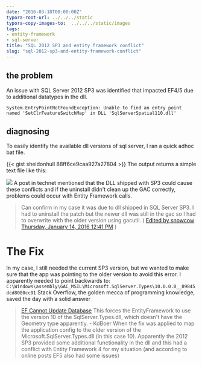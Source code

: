 ```yaml
---
date: "2016-03-18T00:00:00Z"
typora-root-url: ../../../static
typora-copy-images-to:  ../../../static/images
tags:
- entity-framework
- sql-server
title: "SQL 2012 SP3 and entity framework conflict"
slug: "sql-2012-sp3-and-entity-framework-conflict"
---
```


## the problem

An issue with SQL Server 2012 SP3 was identified that impacted EF4/5 due to additional datatypes in the dll.

    System.EntryPointNotFoundException: Unable to find an entry point named 'SetClrFeatureSwitchMap' in DLL 'SqlServerSpatial110.dll'

## diagnosing

To easily identify the available dll versions of sql server, I ran a quick adhoc bat file.

{{< gist sheldonhull  88ff6ce9caa927a27804 >}}
 The output returns a simple text file like this:

![](/images/SNAG-0035_pucmdd.jpg)
A post in technet mentioned that the DLL shipped with SP3 could cause these conflicts and if the uninstall didn't clean up the GAC correctly, problems could occur with Entity Framework calls.

> Can confirm in my case it was due to dll shipped in SQL Server SP3.  I had to uninstall the patch but the newer dll was still in the gac so I had to overwrite with the older version using gacutil. ( [Edited by snowcow Thursday, January 14, 2016 12:41 PM](https://social.technet.microsoft.com/Forums/appvirtualization/en-US/72d07fcb-e3cb-45f1-bff5-abeb13adc5f8/entity-framework-cant-make-updates-in-db-missing-entry-point-setclrfeatureswitchmap-in?forum=sqldataaccess) )

# The Fix

In my case, I still needed the current SP3 version, but we wanted to make sure that the app was pointing to the older version to avoid this error.
I apparently needed to point backwards to:  `C:\Windows\assembly\GAC_MSIL\Microsoft.SqlServer.Types\10.0.0.0__89845dcd8080cc91`
Stack Overflow, the golden mecca of programming knowledge, saved the day with a solid answer

> [EF Cannot Update Database](http://stackoverflow.com/a/34431276/68698)
> This forces the EntityFramework to use the version 10 of the SqlServer.Types.dll, which doesn't have the Geometry type apparently. - KdBoer
> When the fix was applied to map the application config to the older version of the Microsoft.SqlServer.Types.dll (in this case 10). Apparently the 2012 SP3 provided some additional functionality in the dll and this had a conflict with Entity Framework 4 for my situation (and according to online posts EF5 also had some issues)
